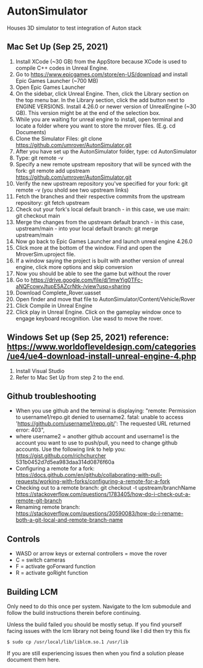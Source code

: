 # AutonSimulator
Houses 3D simulator to test integration of Auton stack

## Mac Set Up (Sep 25, 2021) 
1. Install XCode (~30 GB) from the AppStore because XCode is used to compile C++ codes in Unreal Engine.
2. Go to https://www.epicgames.com/store/en-US/download and install Epic Games Launcher (~700 MB)
3. Open Epic Games Launcher
4. On the sidebar, click Unreal Engine. Then, click the Library section on the top menu bar. In the Library section, click the add button next to ENGINE VERSIONS. Install 4.26.0 or newer version of UnrealEngine (~30 GB). This version might be at the end of the selection box. 
5. While you are waiting for unreal engine to install, open terminal and locate a folder where you want to store the mrover files. (E.g. cd Documents)
6. Clone the Simulator Files: git clone https://github.com/umrover/AutonSimulator.git
7. After you have set up the AutonSimulator folder, type: cd AutonSimulator 
8. Type: git remote -v
11. Specify a new remote upstream repository that will be synced with the fork: git remote add upstream https://github.com/umrover/AutonSimulator.git
12. Verify the new upstream repository you've specified for your fork: git remote -v (you shold see two upstream links)
13. Fetch the branches and their respective commits from the upstream repository: git fetch upstream
14. Check out your fork's local default branch - in this case, we use main: git checkout main
15. Merge the changes from the upstream default branch - in this case, upstream/main - into your local default branch: git merge upstream/main
16. Now go back to Epic Games Launcher and launch unreal engine 4.26.0
17. Click more at the bottom of the window. Find and open the MroverSim.uproject file. 
18. If a window saying the project is built with another version of unreal engine, click more options and skip conversion
19. Now you should be able to see the game but without the rover
20. Go to https://drive.google.com/file/d/1mwYig0TFc-aNQFcowvJtupE5AZcrNtk-/view?usp=sharing
21. Download Complete_Rover.uasset
22. Open finder and move that file to AutonSimulator/Content/Vehicle/Rover
23. Click Compile in Unreal Engine
24. Click play in Unreal Engine. Click on the gameplay window once to engage keyboard recognition. Use wasd to move the rover. 

## Windows Set up (Sep 25, 2021) reference: https://www.worldofleveldesign.com/categories/ue4/ue4-download-install-unreal-engine-4.php
1. Install Visual Studio
2. Refer to Mac Set Up from step 2 to the end.

## Github troubleshooting
- When you use github and the terminal is displaying:
"remote: Permission to username1/repo.git denied to username2. fatal: unable to access 'https://github.com/username1/repo.git/': The requested URL returned error: 403", 
- where username2 = another github account and username1 is the account you want to use to push/pull, you need to change github accounts. Use the following link to help you: 
 https://gist.github.com/richchurcher 531b0452d7d5ea983daa314d0876f60a
- Configuring a remote for a fork: https://docs.github.com/en/github/collaborating-with-pull-requests/working-with-forks/configuring-a-remote-for-a-fork
- Checking out to a remote branch: git checkout -t upstream/branchName
https://stackoverflow.com/questions/1783405/how-do-i-check-out-a-remote-git-branch
- Renaming remote branch: https://stackoverflow.com/questions/30590083/how-do-i-rename-both-a-git-local-and-remote-branch-name

## Controls
- WASD or arrow keys or external controllers = move the rover
- C = switch cameras
- F = activate goForward function
- R = activate goRight function

## Building LCM
Only need to do this once per system. Navigate to the lcm submodule
and follow the build instructions therein before continuing.

Unless the build failed you should be mostly setup. If you find yourself
facing issues with the lcm library not being found like I did then try this fix

`
$ sudo cp /usr/local/lib/liblcm.so.1 /usr/lib
`

If you are still experiencing issues then when you find a solution please document them here.
